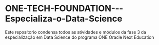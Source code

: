 # ONE-TECH-FOUNDATION---Especializa-o-Data-Science
Este reposítorio condensa todos as atividades e módulos da fase 3 da especialização em Data Science do programa ONE Oracle Next Education
